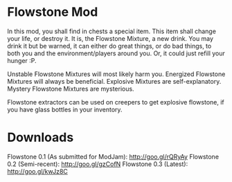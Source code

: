 Flowstone Mod
==============
In this mod, you shall find in chests a special item. 
This item shall change your life, or destroy it.
It is, the Flowstone Mixture, a new drink.
You may drink it but be warned, 
it can either do great things, or do bad things, 
to both you and the environment/players around you.
Or, it could just refill your hunger :P.

Unstable Flowstone Mixtures will most likely harm you.
Energized Flowstone Mixtures will always be beneficial.
Explosive Mixtures are self-explanatory.
Mystery Flowstone Mixtures are mysterious.

Flowstone extractors can be used on creepers to get explosive flowstone,
if you have glass bottles in your inventory.

Downloads
========================================================
Flowstone 0.1 (As submitted for ModJam): http://goo.gl/rQRyAy
Flowstone 0.2 (Semi-recent): http://goo.gl/gzCofN
Flowstone 0.3 (Latest): http://goo.gl/kwJz8C
